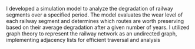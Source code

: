 I developed a simulation model to analyze the degradation of railway segments over a specified period. The model evaluates the wear level of each railway segment and determines which routes are worth preserving based on their average degradation after a given number of years.
I utilized graph theory to represent the railway network as an undirected graph, implementing adjacency lists for efficient traversal and analysis

